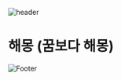 ![header](https://capsule-render.vercel.app/api?type=waving&color=FAED7D&text=%20해몽%20%20&height=220&fontSize=50&fontColor=ff5d5d)
# 해몽 (꿈보다 해몽) 



![Footer](https://capsule-render.vercel.app/api?type=waving&color=FAED7D&height=220&fontSize=50&fontColor=5d5d5d&section=footer)
